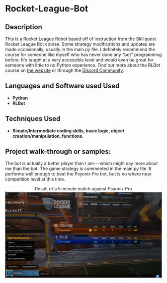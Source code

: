 # Rocket-League-Bot
 


## Description

This is a Rocket League Robot based off of instruction from the Skillquest Rocket League Bot course. Some strategy modifications and updates are made occasionally, usually in the main.py file. I definitely recommend the course for someone like myself who has never done any "bot" programming before. It's taught at a very accessible level and would even be great for someone with little to no Python experience. Find out more about the RLBot course on [the website]("https://skillquest.io") or through the [Discord Community](https://discord.gg/hqkKfMpPvX).<br />


<h2>Languages and Software used Used</h2>

- <b>Python</b> 
- <b>RLBot </b>

<h2>Techniques Used </h2>

- <b>Simple/Intermediate coding skills, basic logic, object creation/manipulation, functions. </b>
 </b>

<h2>Project walk-through or samples:</h2>

The bot is actually a better player than I am---which might say more about me than the bot. The game strategy is commented in the main.py file. It performs well enough to beat the Psyonix Pro bot, but is no where near competition level at this time. 


<p align="center">
Result of a 5-minute match against Psyonix Pro <br/>
<img src="https://github.com/AaronShepanik/Rocket-League-Bot/blob/main/Aaron_vs_PsyonixPro_Result.png"/>
<br />
<br />